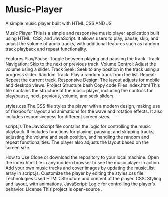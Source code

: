 # Music-Player
A simple music player built with HTML,CSS AND JS


Music Player
This is a simple and responsive music player application built using HTML, CSS, and JavaScript. It allows users to play, pause, skip, and adjust the volume of audio tracks, with additional features such as random track playback and repeat functionality.

Features
Play/Pause: Toggle between playing and pausing the track.
Track Navigation: Skip to the next or previous track.
Volume Control: Adjust the volume using a slider.
Track Seek: Seek to any position in the track using a progress slider.
Random Track: Play a random track from the list.
Repeat: Repeat the current track.
Responsive Design: The layout adjusts for mobile and desktop views.
Project Structure
bash
Copy code
Files
index.html
This file contains the structure of the music player, including the controls for play/pause, next, previous, volume, and seek sliders.

styles.css
The CSS file styles the player with a modern design, making use of flexbox for layout and animations for the wave and rotation effects. It also includes responsiveness for different screen sizes.

script.js
The JavaScript file contains the logic for controlling the music playback. It includes functions for playing, pausing, and skipping tracks, adjusting the volume and seek position, and handling the random and repeat functionalities. The player also adjusts the layout based on the screen size.

How to Use
Clone or download the repository to your local machine.
Open the index.html file in any modern browser to see the music player in action.
Add your own music tracks and cover images by updating the music_list array in script.js.
Customize the player by editing the styles.css file.
Technologies Used
HTML: Structure and content of the player.
CSS: Styling and layout, with animations.
JavaScript: Logic for controlling the player’s behavior.
License
This project is open-source .

